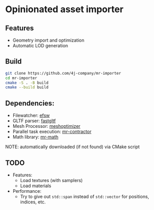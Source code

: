 # Opinionated asset importer

## Features
- Geometry import and optimization
- Automatic LOD generation

## Build
```bash
git clone https://github.com/4j-company/mr-importer
cd mr-importer
cmake -S . -B build
cmake --build build
```

## Dependencies:
- Filewatcher: [efsw](https://github.com/SpartanJ/efsw)
- GLTF parser: [fastgltf](https://github.com/spnda/fastgltf)
- Mesh Processor: [meshoptimizer](https://github.com/zeux/meshoptimizer)
- Parallel task execution: [mr-contractor](https://github.com/4j-company/mr-contractor)
- Math library: [mr-math](https://github.com/4j-company/mr-math)

NOTE: automatically downloaded (if not found) via CMake script

## TODO
- Features:
    - Load textures (with samplers)
    - Load materials
- Performance:
    - Try to give out `std::span` instead of `std::vector` for positions, indices, etc.


